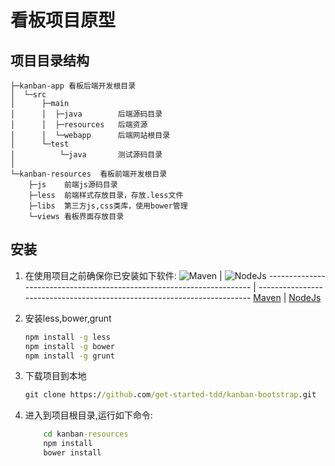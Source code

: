 # 看板项目原型

## 项目目录结构
```
├─kanban-app 看板后端开发根目录
│  └─src
│      ├─main
│      │  ├─java        后端源码目录
│      │  ├─resources   后端资源
│      │  └─webapp      后端网站根目录
│      └─test
│          └─java       测试源码目录
│
└─kanban-resources  看板前端开发根目录
    ├─js    前端js源码目录
    ├─less  前端样式存放目录，存放.less文件
    ├─libs  第三方js,css类库，使用bower管理
    └─views 看板界面存放目录
```

## 安装

1.  在使用项目之前确保你已安装如下软件:
![Maven](http://maven.apache.org/images/maven-logo-black-on-white.png) | ![NodeJs](http://images.51cto.com/files/uploadimg/20121108/1001291.jpg)
---------------------------------------------------------------------- | ------------------------------------------------------------------------
[Maven](http://maven.apache.org/download.cgi)                          | [NodeJs](https://nodejs.org/download/)


2.  安装less,bower,grunt

    ```cmd
    npm install -g less
    npm install -g bower
    npm install -g grunt
    ```

3.  下载项目到本地

     ```cmd
     git clone https://github.com/get-started-tdd/kanban-bootstrap.git
     ```

4.  进入到项目根目录,运行如下命令:

    ```cmd
        cd kanban-resources
        npm install
        bower install
    ```